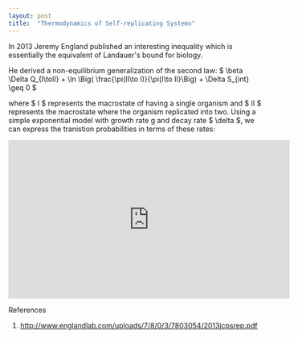 ```yaml
---
layout: post
title:  "Thermodynamics of Self-replicating Systems"
---
```

In 2013 Jeremy England published an interesting inequality which is essentially the equivalent of Landauer's bound for biology.

He derived a non-equilibrium generalization of the second law:
$ \beta \Delta Q_{I\toII} + \ln \Big( \frac{\pi(II\to I)}{\pi(I\to II}\Big) + \Delta S_{int} \geq 0 $

where $ I $ represents the macrostate of having a single organism and $ II $ represents the macrostate where the organism replicated into two. Using a simple exponential model with growth rate g and decay rate $ \delta $, we can express the tranistion probabilities in terms of these rates:




<iframe width="560" height="315" src="https://www.youtube.com/embed/10cVVHKCRWw" frameborder="0" allow="accelerometer; autoplay; encrypted-media; gyroscope; picture-in-picture" allowfullscreen></iframe>

References
1. http://www.englandlab.com/uploads/7/8/0/3/7803054/2013jcpsrep.pdf

